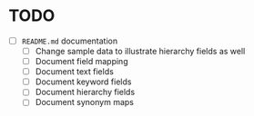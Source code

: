﻿# TODO

* [ ] `README.md` documentation
  * [ ] Change sample data to illustrate hierarchy fields as well
  * [ ] Document field mapping
  * [ ] Document text fields
  * [ ] Document keyword fields
  * [ ] Document hierarchy fields
  * [ ] Document synonym maps
